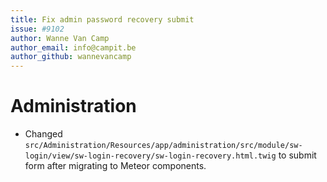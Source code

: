 ```yaml
---
title: Fix admin password recovery submit
issue: #9102
author: Wanne Van Camp
author_email: info@campit.be
author_github: wannevancamp
---
```

# Administration
* Changed `src/Administration/Resources/app/administration/src/module/sw-login/view/sw-login-recovery/sw-login-recovery.html.twig` to submit form after migrating to Meteor components.
